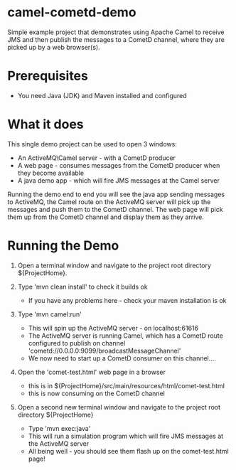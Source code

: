 camel-cometd-demo
=================

Simple example project that demonstrates using Apache Camel to receive JMS and then publish the messages to a CometD channel, where they are picked up by a web browser(s).

Prerequisites
=============
 - You need Java (JDK) and Maven installed and configured
 

What it does
============

This single demo project can be used to open 3 windows:
 - An ActiveMQ\Camel server - with a CometD producer
 - A web page - consumes messages from the CometD producer when they become available
 - A java demo app - which will fire JMS messages at the Camel server

Running the demo end to end you will see the java app sending messages to ActiveMQ, the Camel route on the ActiveMQ server will pick up the messages and push them to the CometD channel. The web page will pick them up from the CometD channel and display them as they arrive.


Running the Demo
================

1. Open a terminal window and navigate to the project root directory ${ProjectHome}.


2. Type 'mvn clean install' to check it builds ok
	- If you have any problems here - check your maven installation is ok
	

3. Type 'mvn camel:run'
	- This will spin up the ActiveMQ server - on localhost:61616
	- The ActiveMQ server is running Camel, which has a CometD route configured to publish on channel 'cometd://0.0.0.0:9099/broadcastMessageChannel'
	- We now need to start up a CometD consumer on this channel....


4. Open the 'comet-test.html' web page in a browser
	- this is in ${ProjectHome}/src/main/resources/html/comet-test.html
	- this is now consuming on the CometD channel
	

5. Open a second new terminal window and navigate to the project root directory ${ProjectHome}
	- Type 'mvn exec:java'
	- This will run a simulation program which will fire JMS messages at the ActiveMQ server
	- All being well - you should see them flash up on the comet-test.html page!
	

